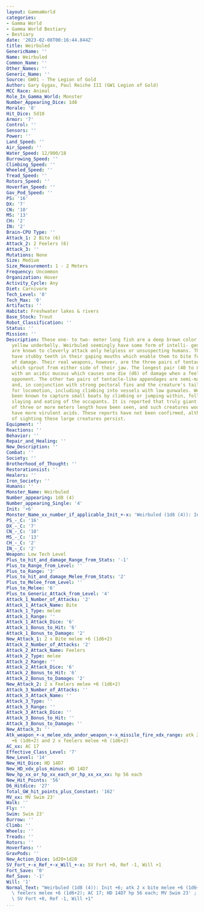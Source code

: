 ```yaml
---
layout: GammaWorld
categories:
- Gamma World
- Gamma World Bestiary
- Bestiary
date: '2023-02-08T00:16:44.844Z'
title: Weirbuled
GenericName: ''
Name: Weirbuled
Common_Name: ''
Other_Names: ''
Generic_Name: ''
Source: GW01 - The Legion of Gold
Author: Gary Gygax, Paul Reiche III (GW1 Legion of Gold)
MCC Race: Animal
Role_In_Gamma_World: Monster
Number_Appearing_Dice: 1d8
Morale: '8'
Hit_Dice: 5d10
Armor: '7'
Control: ''
Sensors: ''
Power: ''
Land_Speed: ''
Air_Speed: ''
Water_Speed: 12/900/18
Burrowing_Speed: ''
Climbing_Speed: ''
Wheeled_Speed: ''
Tread_Speed: ''
Rotors_Speed: ''
Hoverfan_Speed: ''
Gav_Pod_Speed: ''
PS: '16'
DX: '7'
CN: '10'
MS: '13'
CH: '2'
IN: '2'
Brain-CPU Type: ''
Attack_1: 2 Bite (6)
Attack_2: 2 Feelers (6)
Attack_3: ''
Mutations: None
Size: Medium
Size_Measurement: 1 - 2 Meters
Frequency: Uncommon
Organization: Hover
Activity_Cycle: Any
Diet: Carnivore
Tech_Level: '0'
Tech_Max: '0'
Artifacts: ''
Habitat: Freshwater lakes & rivers
Base_Stock: Trout
Robot_Classification: ''
Status: ''
Mission: ''
Description: These one- to two- meter long fish are a deep brown color with a dull
  yellow underbelly. Weirbuled seemingly have some form of intelli- gence, for they
  are known to cleverly attack only helpless or unsuspecting humans. These creatures
  have stubby teeth in their gaping mouths which enable them to bite for one die (d6)
  of damage. Their real weapons, however, are the three pairs of tentacle-like feelers
  which sprout from either side of their jaw. The longest pair (40 to 80cm) is coated
  with an acidic mucous which causes one die (d6) of damage when a feeler wounds an
  opponent. The other two pairs of tentacle-like appendages are semi-manipulative,
  and, in conjunction with strong pectoral fins and the creature's tail, can be used
  for locomotion, including climbing into vessels with low gunwales. Weirbuled have
  been known to capture small boats by climbing or jumping within, followed by the
  slaying and eating of the occupants. It is reported that truly giant weirbuleds
  of three or more meters length hove been seen, and such creatures would undoubtedly
  have more virulent acids. These reports have not been confirmed, although claims
  of sighting these large creatures persist.
Equipment: ''
Reactions: ''
Behavior: ''
Repair_and_Healing: ''
New_Description: ''
Combat: ''
Society: ''
Brotherhood_of_Thought: ''
Restorationsist: ''
Healers: ''
Iron_Society: ''
Humans: ''
Monster_Name: Weirbuled
Number_appearing: 1d8 (4)
Number_appearing_Single: '4'
Init: '+6'
Monster_Name_xx_number_if_applicable_Init_+-x: 'Weirbuled (1d8 (4)): Init +6'
PS_-_C: '16'
DX_-_C: '7'
CN_-_C: '10'
MS_-_C: '13'
CH_-_C: '2'
IN_-_C: '2'
Weapon: Low Tech Level
Plus_to_hit_and_damage_Range_from_Stats: '-1'
Plus_to_Range_from_Level: ''
Plus_to_Range: '3'
Plus_to_hit_and_damage_Melee_From_Stats: '2'
Plus_to_Melee_from_Level: ''
Plus_to_Melee: '6'
Plus_to_Generic_Attack_from_Level: '4'
Attack_1_Number_of_Attacks: '2'
Attack_1_Attack_Name: Bite
Attack_1_Type: melee
Attack_1_Range: ''
Attack_1_Attack_Dice: '6'
Attack_1_Bonus_to_Hit: '6'
Attack_1_Bonus_to_Damage: '2'
New_Attack_1: 2 x Bite melee +6 (1d6+2)
Attack_2_Number_of_Attacks: '2'
Attack_2_Attack_Name: Feelers
Attack_2_Type: melee
Attack_2_Range: ''
Attack_2_Attack_Dice: '6'
Attack_2_Bonus_to_Hit: '6'
Attack_2_Bonus_to_Damage: '2'
New_Attack_2: 2 x Feelers melee +6 (1d6+2)
Attack_3_Number_of_Attacks: ''
Attack_3_Attack_Name: ''
Attack_3_Type: ''
Attack_3_Range: ''
Attack_3_Attack_Dice: ''
Attack_3_Bonus_to_Hit: ''
Attack_3_Bonus_to_Damage: ''
New_Attack_3: ''
Atk_weapon_+-x_melee_xdx_andor_weapon_+-x_missile_fire_xdx_range: atk 2 x bite melee
  +6 (1d6+2) and 2 x feelers melee +6 (1d6+2)
AC_xx: AC 17
Effective_Class_Level: '7'
New_Level: '14'
New_Hit_Dice: HD 14D7
New_HD_xdx_plus_minus: HD 14D7
New_hp_xx_or_hp_xx_each_or_hp_xx_xx_xx: hp 56 each
New_Hit_Points: '56'
D6_Hitdice: '27'
Total_GW_hit_points_plus_Constant: '162'
MV_xx: MV Swim 23'
Walk: ''
Fly: ''
Swim: Swim 23'
Burrow: ''
Climb: ''
Wheels: ''
Treads: ''
Rotors: ''
Hoverfans: ''
GravPods: ''
New_Action_Dice: 1d20+1d20
SV_Fort_+-x_Ref_+-x_Will_+-x: SV Fort +0, Ref -1, Will +1
Fort_Save: '0'
Ref_Save: '-1'
Will: '1'
Normal_Text: "Weirbuled (1d8 (4)): Init +6; atk 2 x bite melee +6 (1d6+2) and 2 x\
  \ feelers melee +6 (1d6+2); AC 17; HD 14D7 hp 56 each; MV Swim 23' ; 1d20+1d20;\
  \ SV Fort +0, Ref -1, Will +1"
...
```

